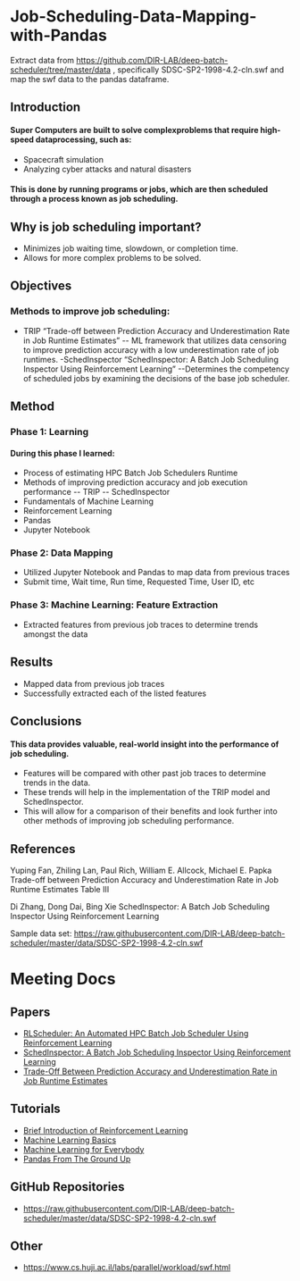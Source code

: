 # Job-Scheduling-Data-Mapping-with-Pandas
Extract data from https://github.com/DIR-LAB/deep-batch-scheduler/tree/master/data , specifically SDSC-SP2-1998-4.2-cln.swf and map the swf data to the pandas dataframe.




## Introduction

#### Super Computers are built to solve complexproblems that require high-speed dataprocessing, such as:
- Spacecraft simulation
- Analyzing cyber attacks and natural disasters
#### This is done by running programs or jobs, which are then scheduled through a process known as job scheduling.

## Why is job scheduling important?
- Minimizes job waiting time, slowdown, or completion time.
- Allows for more complex problems to be solved.

## Objectives
### Methods to improve job scheduling:
- TRIP “Trade-off between Prediction Accuracy and Underestimation Rate in Job Runtime Estimates”
-- ML framework that utilizes data censoring to improve prediction accuracy with a low underestimation rate of job runtimes.
-SchedInspector “SchedInspector: A Batch Job Scheduling Inspector Using Reinforcement Learning”
--Determines the competency of scheduled jobs by examining the decisions of the base job scheduler.

## Method
### Phase 1: Learning
#### During this phase I learned:
- Process of estimating HPC Batch Job Schedulers Runtime
- Methods of improving prediction accuracy and job execution performance
-- TRIP
-- SchedInspector
- Fundamentals of Machine Learning
- Reinforcement Learning
- Pandas
- Jupyter Notebook
### Phase 2: Data Mapping
- Utilized Jupyter Notebook and Pandas to map data from previous traces
- Submit time, Wait time, Run time, Requested Time, User ID, etc
### Phase 3: Machine Learning: Feature Extraction
- Extracted features from previous job traces to determine trends amongst the data

## Results
- Mapped data from previous job traces
- Successfully extracted each of the listed features

## Conclusions
#### This data provides valuable, real-world insight into the performance of job scheduling.
- Features will be compared with other past job traces to determine trends in the data.
- These trends will help in the implementation of the TRIP model and SchedInspector.
- This will allow for a comparison of their benefits and look further into other methods of improving job scheduling performance.

## References
Yuping Fan, Zhiling Lan, Paul Rich, William E. Allcock,
Michael E. Papka Trade-off between Prediction
Accuracy and Underestimation Rate in Job Runtime
Estimates Table III

Di Zhang, Dong Dai, Bing Xie SchedInspector: A Batch
Job Scheduling Inspector Using Reinforcement
Learning

Sample data set: https://raw.githubusercontent.com/DIR-LAB/deep-batch-scheduler/master/data/SDSC-SP2-1998-4.2-cln.swf



# Meeting Docs

## Papers
- [RLScheduler: An Automated HPC Batch Job Scheduler Using Reinforcement Learning](https://arxiv.org/pdf/1910.08925.pdf)
- [SchedInspector: A Batch Job Scheduling Inspector Using Reinforcement Learning](https://webpages.charlotte.edu/ddai/papers/dong-hpdc-schedinspector-22.pdf)
- [Trade-Off Between Prediction Accuracy and Underestimation Rate in Job Runtime Estimates](https://ieeexplore.ieee.org/abstract/document/8048966)

## Tutorials
- [Brief Introduction of Reinforcement Learning](https://blog.paperspace.com/introduction-to-reinforcement-learning/)
- [Machine Learning Basics](https://www.youtube.com/watchv=i_LwzRVP7bg&ab_channel=freeCodeCamp.org)
- [Machine Learning for Everybody](https://www.w3schools.com/python/default.asp)
- [Pandas From The Ground Up](https://www.youtube.com/watch?v=5JnMutdy6Fw&ab_channel=PyCon2015)

## GitHub Repositories
- https://raw.githubusercontent.com/DIR-LAB/deep-batch-scheduler/master/data/SDSC-SP2-1998-4.2-cln.swf

## Other
- https://www.cs.huji.ac.il/labs/parallel/workload/swf.html

